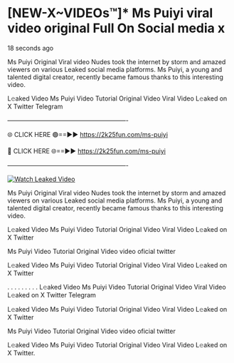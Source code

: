 # [NEW-X~VIDEOs™]* Ms Puiyi viral video original Full On Social media x

18 seconds ago

Ms Puiyi Original Viral video Nudes took the internet by storm and amazed viewers on various Leaked social media platforms. Ms Puiyi, a young and talented digital creator, recently became famous thanks to this interesting video.

L𝚎aked Video Ms Puiyi Video Tutorial Original Video Viral Video L𝚎aked on X Twitter Telegram

———————————————————-

🌐 CLICK HERE 🟢==►► https://2k25fun.com/ms-puiyi

🔴 CLICK HERE 🌐==►► https://2k25fun.com/ms-puiyi

———————————————————-

[![Watch Leaked Video](https://miro.medium.com/v2/resize:fit:828/format:webp/1*cilzJN44JGOrTw9NJCrNHA.gif "Watch Leaked Video")](https://2k25fun.com/ms-puiyi)

Ms Puiyi Original Viral video Nudes took the internet by storm and amazed viewers on various Leaked social media platforms. Ms Puiyi, a young and talented digital creator, recently became famous thanks to this interesting video.

L𝚎aked Video Ms Puiyi Video Tutorial Original Video Viral Video L𝚎aked on X Twitter

Ms Puiyi Video Tutorial Original Video video oficial twitter

L𝚎aked Video Ms Puiyi Video Tutorial Original Video Viral Video L𝚎aked on X Twitter

. . . . . . . . . L𝚎aked Video Ms Puiyi Video Tutorial Original Video Viral Video L𝚎aked on X Twitter Telegram

L𝚎aked Video Ms Puiyi Video Tutorial Original Video Viral Video L𝚎aked on X Twitter

Ms Puiyi Video Tutorial Original Video video oficial twitter

L𝚎aked Video Ms Puiyi Video Tutorial Original Video Viral Video L𝚎aked on X Twitter.
